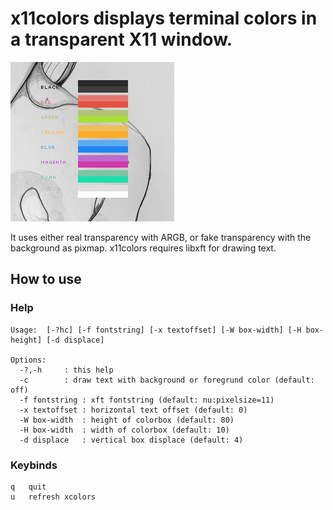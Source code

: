 x11colors displays terminal colors in a transparent X11 window.
=========

![screenshot](https://raw.githubusercontent.com/mmso/x11colors/master/x11colors-screenshot.png)

It uses either real transparency with ARGB, or fake transparency with the background as pixmap. x11colors requires libxft for drawing text.

## How to use

### Help
	Usage:  [-?hc] [-f fontstring] [-x textoffset] [-W box-width] [-H box-height] [-d displace]

	Options:
	  -?,-h		: this help
	  -c		: draw text with background or foregrund color (default: off)
	  -f fontstring	: xft fontstring (default: nu:pixelsize=11)
	  -x textoffset	: horizontal text offset (default: 0)
	  -W box-width	: height of colorbox (default: 80)
	  -H box-width	: width of colorbox (default: 10)
	  -d displace	: vertical box displace (default: 4)

### Keybinds
	q	quit
	u	refresh xcolors
